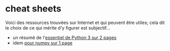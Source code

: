 # cheat sheets

Voici des ressources trouvées sur Internet et qui peuvent être utiles; cela dit le choix de ce qui mérite d'y figurer est subjectif…

* un résumé de l'[essentiel de Python 3 sur 2 pages](cheatsheet-python3.pdf)
* idem [pour numpy sur 1 page](cheatsheet-numpy.pdf)
